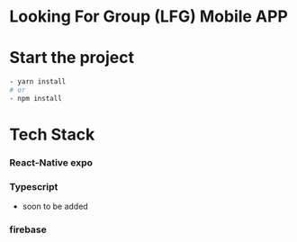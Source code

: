 # Looking For Group (LFG) Mobile APP

# Start the project

```bash
- yarn install
# or
- npm install
```

# Tech Stack

### React-Native expo

### Typescript

- soon to be added

### firebase
